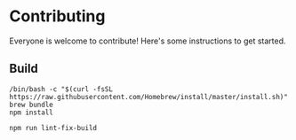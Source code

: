 # Contributing

Everyone is welcome to contribute!  Here's some instructions to get started.

## Build

```
/bin/bash -c "$(curl -fsSL https://raw.githubusercontent.com/Homebrew/install/master/install.sh)"
brew bundle
npm install

npm run lint-fix-build
```
